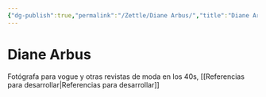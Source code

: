 ```yaml
---
{"dg-publish":true,"permalink":"/Zettle/Diane Arbus/","title":"Diane Arbus","updated":"2023-11-20T19:28:50.611-05:00"}
---
```



# Diane Arbus

Fotógrafa para vogue y otras revistas de moda en los 40s, 
[[Referencias para desarrollar\|Referencias para desarrollar]]